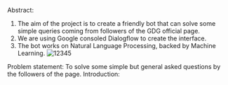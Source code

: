 Abstract: 
1. The aim of the project is to create a friendly bot that can solve some simple queries coming from followers of the GDG official page.
2. We are using Google consoled Dialogflow to create the interface.
3. The bot works on Natural Language Processing, backed by Machine Learning.
![12345](https://user-images.githubusercontent.com/47710928/63646044-e7051500-c728-11e9-94f3-6383a3d53c05.png)

Problem statement:
To solve some simple but general asked questions by the followers of the page.
Introduction:
